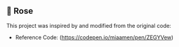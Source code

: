 ## 🌹 Rose

This project was inspired by and modified from the original code:
- Reference Code: (https://codepen.io/miaamen/pen/ZEGYVew)  
